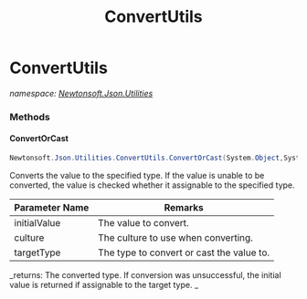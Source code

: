 ﻿---
title: ConvertUtils
---

# ConvertUtils
_namespace: [Newtonsoft.Json.Utilities](N-Newtonsoft.Json.Utilities.html)_



### Methods

#### ConvertOrCast
```csharp
Newtonsoft.Json.Utilities.ConvertUtils.ConvertOrCast(System.Object,System.Globalization.CultureInfo,System.Type)
```
Converts the value to the specified type. If the value is unable to be converted, the
 value is checked whether it assignable to the specified type.

|Parameter Name|Remarks|
|--------------|-------|
|initialValue|The value to convert.|
|culture|The culture to use when converting.|
|targetType|The type to convert or cast the value to.|

_returns: 
            The converted type. If conversion was unsuccessful, the initial value
            is returned if assignable to the target type.
            _




